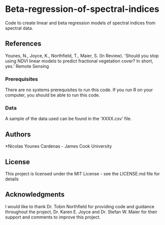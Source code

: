 # Beta-regression-of-spectral-indices
Code to create linear and beta regression models of spectral indices from spectral data.

## References 
Younes, N., Joyce, K., Northfield, T., Maier, S. (In Review). 'Should you stop using NDVI linear models to predict fractional vegetation cover? In short, yes.' Remote Sensing

### Prerequisites
There are no systems prerequisites to run this code. If you run R on your computer, you should be able to run this code.

### Data
A sample of the data used can be found in the ‘XXXX.csv’ file.

## Authors
*Nicolas Younes Cardenas - James Cook University 

## License
This project is licensed under the MIT License - see the LICENSE.md file for details

## Acknowledgments
I would like to thank Dr. Tobin Northfield for providing code and guidance throughout the project, Dr. Karen E. Joyce and Dr. Stefan W. Maier for their support and comments to improve this project. 


